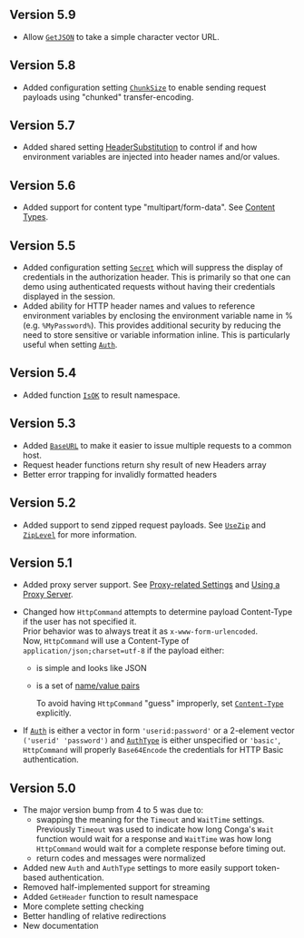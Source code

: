 ## Version 5.9
* Allow [`GetJSON`](./shortcut-methods.md#getjson-issue-a-request-to-a-json-based-web-service) to take a simple character vector URL.
## Version 5.8
* Added configuration setting [`ChunkSize`](./request-settings.md#chunksize) to enable sending request payloads using "chunked" transfer-encoding.
## Version 5.7
* Added shared setting [HeaderSubstitution](./request-settings.md#headersubstitution) to control if and how environment variables are injected into header names and/or values.
## Version 5.6
* Added support for content type "multipart/form-data". See [Content Types](./content-types.md).
## Version 5.5
* Added configuration setting [`Secret`](./operational-settings.md#secret) which will suppress the display of credentials in the authorization header. This is primarily so that one can demo using authenticated requests without having their credentials displayed in the session.
* Added ability for HTTP header names and values to reference environment variables by enclosing the environment variable name in % (e.g. `%MyPassword%`). This provides additional security by reducing the need to store sensitive or variable information inline. This is particularly useful when setting [`Auth`](./request-settings.md#auth).  
## Version 5.4
* Added function [`IsOK`](./result-operational.md#isok) to result namespace.
## Version 5.3
* Added [`BaseURL`](./request-settings.md#baseurl) to make it easier to issue multiple requests to a common host.
* Request header functions return shy result of new Headers array
* Better error trapping for invalidly formatted headers
## Version 5.2
* Added support to send zipped request payloads. See [`UseZip`](./request-settings.md#usezip) and [`ZipLevel`](./request-settings.md#ziplevel) for more information.
## Version 5.1
* Added proxy server support. See [Proxy-related Settings](./proxy-settings.md) and [Using a Proxy Server](./proxy.md).
* Changed how `HttpCommand` attempts to determine payload Content-Type if the user has not specified it. <br/>Prior behavior was to always treat it as `x-www-form-urlencoded`. <br/>Now, `HttpCommand` will use a Content-Type of `application/json;charset=utf-8` if the payload either:
    * is simple and looks like JSON
    * is a set of [name/value pairs](./request-settings.md#namevalue-pairs)

      To avoid having `HttpCommand` "guess" improperly, set [`Content-Type`](./request-settings.md#contenttype) explicitly.

* If [`Auth`](./request-settings.md#auth) is either a vector in form `'userid:password'` or a 2-element vector `('userid' 'password')` and [`AuthType`](./request-settings.md#authtype) is either unspecified or `'basic'`, `HttpCommand` will properly `Base64Encode` the credentials for HTTP Basic authentication.
## Version 5.0
* The major version bump from 4 to 5 was due to:
    * swapping the meaning for the `Timeout` and `WaitTime` settings. Previously `Timeout` was used to indicate how long Conga's `Wait` function would wait for a response and `WaitTime` was how long `HttpCommand` would wait for a complete response before timing out.
    * return codes and messages were normalized 
* Added new `Auth` and `AuthType` settings to more easily support token-based authentication.
* Removed half-implemented support for streaming
* Added `GetHeader` function to result namespace
* More complete setting checking
* Better handling of relative redirections
* New documentation